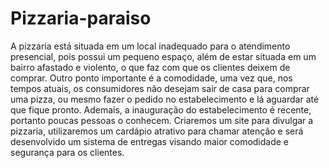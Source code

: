 # Pizzaria-paraiso
A pizzaria está situada em um local inadequado para o atendimento presencial, pois possui um pequeno espaço, além de estar situada em um bairro afastado e violento, o que faz com que os clientes deixem de comprar. Outro ponto importante é a comodidade, uma vez que, nos tempos atuais, os consumidores não desejam sair de casa para comprar uma pizza, ou mesmo fazer o pedido no estabelecimento e lá aguardar até que fique pronto. Ademais, a inauguração do estabelecimento é recente, portanto poucas pessoas o conhecem. Criaremos um site para divulgar a pizzaria,  utilizaremos um cardápio atrativo para chamar atenção e será desenvolvido um sistema de entregas visando maior comodidade e segurança para os clientes. 
